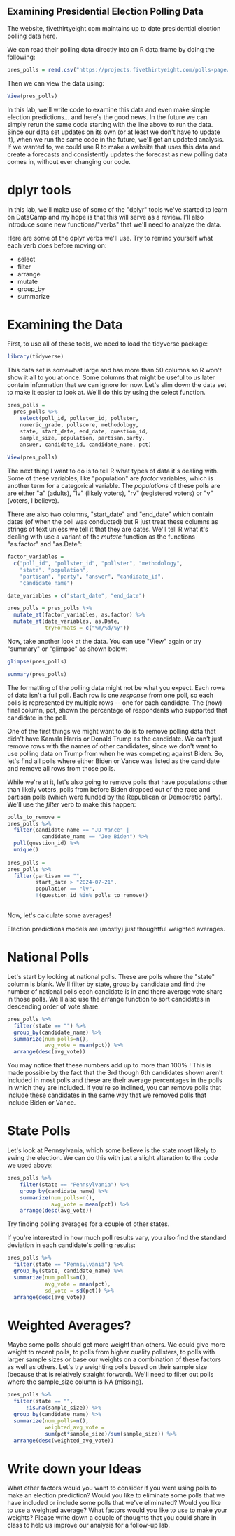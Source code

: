 Examining Presidential Election Polling Data
----------------------------------------------

The website, fivethirtyeight.com maintains up to date presidential election polling data [here](https://github.com/fivethirtyeight/data/blob/master/polls/README.md).

We can read their polling data directly into an R data.frame by doing the following:

```r
pres_polls = read.csv("https://projects.fivethirtyeight.com/polls-page/data/president_polls.csv")
```

Then we can view the data using:

```r
View(pres_polls)
```

In this lab, we'll write code to examine this data and even make simple election predictions... and here's the good news.  In the future we can simply rerun the same code starting with the line above to run the data.  Since our data set updates on its own (or at least we don't have to update it), when we run the same code in the future, we'll get an updated analysis.  If we wanted to, we could use R to make a website that uses this data and create a forecasts and consistently updates the forecast as new polling data comes in, without ever changing our code.

# dplyr tools

In this lab, we'll make use of some of the "dplyr" tools we've started to learn on DataCamp and my hope is that this will serve as a review.  I'll also introduce some new functions/"verbs" that we'll need to analyze the data.

Here are some of the dplyr verbs we'll use.  Try to remind yourself what each verb does before moving on:

* select
* filter
* arrange
* mutate
* group_by
* summarize

# Examining the Data

First, to use all of these tools, we need to load the tidyverse package:

```r
library(tidyverse)
```

This data set is somewhat large and has more than 50 columns so R won't show it all to you at once.  Some columns that might be useful to us later contain information that we can ignore for now.  Let's slim down the data set to make it easier to look at.  We'll do this by using the select function.

```r
pres_polls = 
  pres_polls %>% 
    select(poll_id, pollster_id, pollster, 
    numeric_grade, pollscore, methodology, 
    state, start_date, end_date, question_id, 
    sample_size, population, partisan,party, 
    answer, candidate_id, candidate_name, pct)
    
View(pres_polls)
```

The next thing I want to do is to tell R what types of data it's dealing with. Some of these variables, like "population" are *factor* variables, which is another term for a categorical variable.  The *populations* of these polls are are either "a" (adults), "lv" (likely voters), "rv" (registered voters) or "v" (voters, I believe).

There are also two columns, "start_date" and "end_date" which contain dates (of when the poll was conducted) but R just treat these columns as strings of text unless we tell it that they are dates.  We'll tell R what it's dealing with use a variant of the *mutate* function as the functions "as.factor" and "as.Date":

```r
factor_variables = 
  c("poll_id", "pollster_id", "pollster", "methodology", 
    "state", "population",
    "partisan", "party", "answer", "candidate_id",
    "candidate_name")

date_variables = c("start_date", "end_date")

pres_polls = pres_polls %>%
  mutate_at(factor_variables, as.factor) %>%
  mutate_at(date_variables, as.Date,
            tryFormats = c("%m/%d/%y"))

```

Now, take another look at the data.  You can use "View" again or try "summary" or "glimpse" as shown below:

```r
glimpse(pres_polls)

summary(pres_polls)
```

The formatting of the polling data might not be what you expect.  Each rows of data isn't a full poll.  Each row is one *response* from one poll, so each polls is represented by multiple rows -- one for each candidate.  The (now) final column, pct, shown the percentage of respondents who supported that candidate in the poll.  

One of the first things we might want to do is to remove polling data that didn't have Kamala Harris or Donald Trump as the candidate.  We can't just remove rows with the names of other candidates, since we don't want to use polling data on Trump from when he was competing against Biden.  So, let's find all polls where either Biden or Vance was listed as the candidate and remove all rows from those polls.

While we're at it, let's also going to remove polls that have populations other than likely voters, polls from before Biden dropped out of the race and partisan polls (which were funded by the Republican or Democratic party).  We'll use the *filter* verb to make this happen:

```r
polls_to_remove = 
pres_polls %>%
  filter(candidate_name == "JD Vance" |
           candidate_name == "Joe Biden") %>%
  pull(question_id) %>%
  unique()
  
pres_polls = 
pres_polls %>%
  filter(partisan == "",
         start_date > "2024-07-21",
         population == "lv",
         !(question_id %in% polls_to_remove)) 
  
```
Now, let's calculate some averages!

Election predictions models are (mostly) just thoughtful weighted averages.  

# National Polls

Let's start by looking at national polls.  These are polls where the "state" column is blank.  We'll filter by state, group by candidate and find the number of national polls each candidate is in and there average vote share in those polls.  We'll also use the arrange function to sort candidates in descending order of vote share:

```r
pres_polls %>%
  filter(state == "") %>%
  group_by(candidate_name) %>%
  summarize(num_polls=n(), 
            avg_vote = mean(pct)) %>%
  arrange(desc(avg_vote))

```

You may notice that these numbers add up to more than 100% !  This is made possible by the fact that the 3rd though 6th candidates shown aren't included in most polls and these are their average percentages in the polls in which they are included.  If you're so inclined, you can remove polls that include these candidates in the same way that we removed polls that include Biden or Vance.

# State Polls

Let's look at Pennsylvania, which some believe is the state most likely to swing the election.  We can do this with just a slight alteration to the code we used above:

```r
pres_polls %>%
    filter(state == "Pennsylvania") %>%
    group_by(candidate_name) %>%
    summarize(num_polls=n(), 
              avg_vote = mean(pct)) %>%
    arrange(desc(avg_vote))

```

Try finding polling averages for a couple of other states.

If you're interested in how much poll results vary, you also find the standard deviation in each candidate's polling results:

```r
pres_polls %>%
  filter(state == "Pennsylvania") %>%
  group_by(state, candidate_name) %>%
  summarize(num_polls=n(), 
            avg_vote = mean(pct),
            sd_vote = sd(pct)) %>%
  arrange(desc(avg_vote))

```

# Weighted Averages?

Maybe some polls should get more weight than others.  We could give more weight to recent polls, to polls from higher quality pollsters, to polls with larger sample sizes or base our weights on a combination of these factors as well as others.  Let's try weighting polls based on their sample size (because that is relatively straight forward).  We'll need to filter out polls where the sample_size column is NA (missing).

```r
pres_polls %>%
  filter(state == "",
      !is.na(sample_size)) %>%
  group_by(candidate_name) %>%
  summarize(num_polls=n(), 
            weighted_avg_vote = 
            sum(pct*sample_size)/sum(sample_size)) %>%
  arrange(desc(weighted_avg_vote))

```

# Write down your Ideas

What other factors would you want to consider if you were using polls to make an election prediction?  Would you like to eliminate some polls that we have included or include some polls that we've eliminated?  Would you like to use a weighted average?  What factors would you like to use to make your weights?  Please write down a couple of thoughts that you could share in class to help us improve our analysis for a follow-up lab.